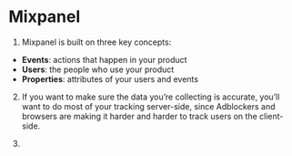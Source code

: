 # Mixpanel

1. Mixpanel is built on three key concepts:
  - **Events**: actions that happen in your product
  - **Users**: the people who use your product
  - **Properties**: attributes of your users and events

2.  If you want to make sure the data you’re collecting is accurate, you’ll want to do most of your tracking server-side, since Adblockers and browsers are making it harder and harder to track users on the client-side.

3. 